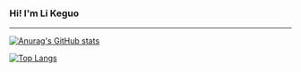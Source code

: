 ### Hi! I'm Li Keguo 

* * *

[![Anurag's GitHub stats](https://github-readme-stats.vercel.app/api?username=li-keguo&show_icons=true&theme=cobalt)](https://github.com/li-keguo/soul) 
 
[![Top Langs](https://github-readme-stats.vercel.app/api/top-langs/?username=li-keguo&langs_count=8&layout=compact&theme=cobalt)](https://github.com/li-keguo/soul)



<!--
**li-keguo/li-keguo** is a ✨ _special_ ✨ repository because its `README.md` (this file) appears on your GitHub profile.

Here are some ideas to get you started:

- 🔭 I’m currently working on ...
- 🌱 I’m currently learning ...
- 👯 I’m looking to collaborate on ...
- 🤔 I’m looking for help with ...
- 💬 Ask me about ...
- 📫 How to reach me: ...
- 😄 Pronouns: ...
- ⚡ Fun fact: ...
-->
